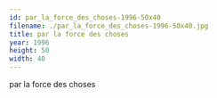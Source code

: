 ```yaml
---
id: par_la_force_des_choses-1996-50x40
filename: ./par_la_force_des_choses-1996-50x40.jpg
title: par la force des choses
year: 1996
height: 50
width: 40
---
```


par la force des choses
